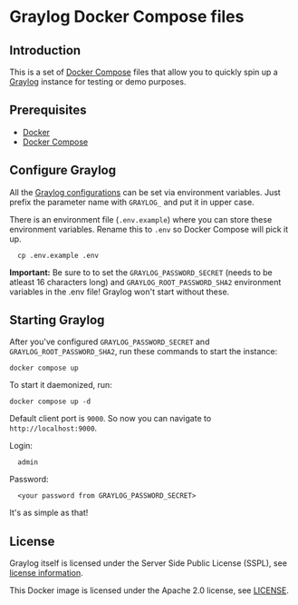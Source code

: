 # Graylog Docker Compose files

## Introduction

This is a set of [Docker Compose](https://docs.docker.com/compose/) files that allow you to quickly spin up a [Graylog](https://docs.graylog.org/) instance for testing or demo purposes.

## Prerequisites
- [Docker](https://docs.docker.com/engine/install/)
- [Docker Compose](https://docs.docker.com/compose/install/)

## Configure Graylog

All the [Graylog configurations](https://docs.graylog.org/docs/server-conf) can be set via environment variables. Just prefix the parameter name with `GRAYLOG_` and put it in upper case.

There is an environment file (`.env.example`) where you can store these environment variables. Rename this to `.env` so Docker Compose will pick it up.

      cp .env.example .env


**Important:** Be sure to to set the `GRAYLOG_PASSWORD_SECRET` (needs to be atleast 16 characters long) and `GRAYLOG_ROOT_PASSWORD_SHA2` environment variables in the .env file! Graylog won't start without these.

## Starting Graylog

After you've configured `GRAYLOG_PASSWORD_SECRET` and `GRAYLOG_ROOT_PASSWORD_SHA2`, run these commands to start the instance:

    docker compose up

To start it daemonized, run:

    docker compose up -d

Default client port is `9000`. So now you can navigate to `http://localhost:9000`. 

Login:

      admin
      
Password: 
      
      <your password from GRAYLOG_PASSWORD_SECRET>

It's as simple as that!

## License

Graylog itself is licensed under the Server Side Public License (SSPL), see [license information](https://www.mongodb.com/licensing/server-side-public-license).

This Docker image is licensed under the Apache 2.0 license, see [LICENSE](LICENSE).

